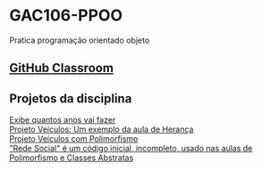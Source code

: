 # GAC106-PPOO
Pratica programação orientado objeto

## [GitHub Classroom](https://github.com/ppg-dac-ufla)

## Projetos da disciplina
[Exibe quantos anos vai fazer](https://github.com/OsvaldoUfla/GAC106-PPOO-Exibe-quantos-anos-vai-fazer)\
[Projeto Veículos: Um exemplo da aula de Herança](https://github.com/OsvaldoUfla/GAC106-PPOO-Veiculos)\
[Projeto Veículos com Polimorfismo](https://github.com/OsvaldoUfla/GAC106-PPOO-Veiculos-com-Polimorfismo)\
["Rede Social" é um código inicial, incompleto, usado nas aulas de Polimorfismo e Classes Abstratas](https://github.com/OsvaldoUfla/GAC106-PPOO-RedeSocial)


